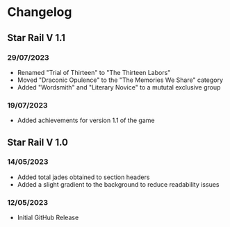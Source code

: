 # Changelog

## Star Rail V 1.1

### 29/07/2023
* Renamed "Trial of Thirteen" to "The Thirteen Labors"
* Moved "Draconic Opulence" to the "The Memories We Share" category
* Added "Wordsmith" and "Literary Novice" to a mututal exclusive group

### 19/07/2023
* Added achievements for version 1.1 of the game

## Star Rail V 1.0

### 14/05/2023
* Added total jades obtained to section headers
* Added a slight gradient to the background to reduce readability issues

### 12/05/2023
* Initial GitHub Release
